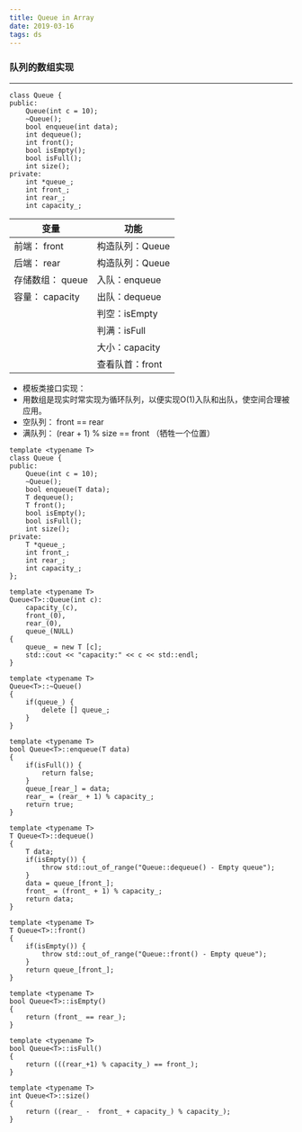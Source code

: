 ```yaml
---
title: Queue in Array
date: 2019-03-16
tags: ds
---
```


### 队列的数组实现
---

```
class Queue {
public:
    Queue(int c = 10);
    ~Queue();
    bool enqueue(int data);
    int dequeue();
    int front();
    bool isEmpty();
    bool isFull();
    int size();
private:
    int *queue_;
    int front_;
    int rear_;
    int capacity_;
```
<!--more-->

变量 | 功能
---|---
| 前端： front | 构造队列：Queue| 
| 后端： rear | 构造队列：Queue| 
| 存储数组： queue | 入队：enqueue| 
| 容量： capacity | 出队：dequeue| 
| | 判空：isEmpty| 
| | 判满：isFull| 
| | 大小：capacity| 
| | 查看队首：front| 

- 模板类接口实现：
- 用数组是现实时常实现为循环队列，以便实现O(1)入队和出队，使空间合理被应用。
- 空队列： front == rear
- 满队列： (rear + 1) % size == front （牺牲一个位置）

```
template <typename T>
class Queue {
public:
    Queue(int c = 10);
    ~Queue();
    bool enqueue(T data);
    T dequeue();
    T front();
    bool isEmpty();
    bool isFull();
    int size();
private:
    T *queue_;
    int front_;
    int rear_;
    int capacity_;
};

template <typename T>
Queue<T>::Queue(int c):
    capacity_(c),
    front_(0),
    rear_(0),
    queue_(NULL)
{
    queue_ = new T [c];
    std::cout << "capacity:" << c << std::endl;
}
 
template <typename T>
Queue<T>::~Queue()
{
    if(queue_) {
        delete [] queue_;
    }
}
 
template <typename T>
bool Queue<T>::enqueue(T data)
{
    if(isFull()) {
        return false;
    }
    queue_[rear_] = data;
    rear_ = (rear_ + 1) % capacity_;
    return true;
}
 
template <typename T>
T Queue<T>::dequeue()
{
    T data;
    if(isEmpty()) {
        throw std::out_of_range("Queue::dequeue() - Empty queue");
    }
    data = queue_[front_];
    front_ = (front_ + 1) % capacity_;
    return data;
}
 
template <typename T>
T Queue<T>::front()
{
    if(isEmpty()) {
        throw std::out_of_range("Queue::front() - Empty queue");
    }
    return queue_[front_];
}
 
template <typename T>
bool Queue<T>::isEmpty()
{
    return (front_ == rear_);
}
 
template <typename T>
bool Queue<T>::isFull()
{
    return (((rear_+1) % capacity_) == front_);
}
 
template <typename T>
int Queue<T>::size()
{
    return ((rear_ -  front_ + capacity_) % capacity_);
}
```

